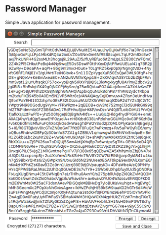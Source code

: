Password Manager
================

Simple Java application for password management.

![](screenshot.png)